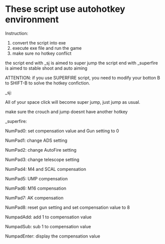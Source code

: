 # These script use autohotkey environment
Instruction:
1.  convert the script into exe
2.  execute exe file and run the game
3.  make sure no hotkey conflict

the script end with _sj is aimed to super jump
the script end with _superfire is aimed to stable shoot and auto aiming

ATTENTION:
if you use SUPERFIRE script, you need to modify your botton B to SHIFT-B to solve the hotkey confiction.

_sj:

All of your space click will become super jump, just jump as usual.

make sure the crouch and jump doesnt have another hotkey



_superfire:

NumPad0: set compensation value and Gun setting to 0

NumPad1: change ADS setting

NumPad2: change AutoFire setting

NumPad3: change telescope setting

NumPad4: M4 and SCAL compensation

NumPad5: UMP compensation

NumPad6: M16 compensation

NumPad7: AK compensation

NumPad8: reset gun setting and set compensation value to 8

NumpadAdd: add 1 to compensation value

NumpadSub: sub 1 to compensation value

NumpadEnter: display the compensation value